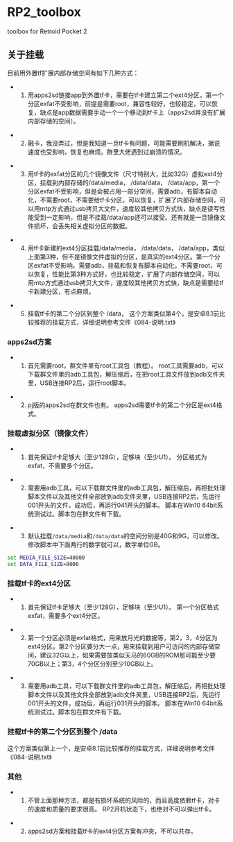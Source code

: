 # RP2_toolbox
toolbox for Retroid Pocket 2

## 关于挂载

目前用外置tf扩展内部存储空间有如下几种方式：

- 1. 用apps2sd链接app到外置tf卡，需要在tf卡建立第二个ext4分区，第一个分区exfat不受影响，前提是需要root，兼容性较好，也较稳定，可以恢复，缺点是app数据需要手动一个一个移动到tf卡上（apps2sd并没有扩展内部存储的空间）。

* 2. 融卡，我没弄过，但是我知道一旦tf卡有问题，可能需要刷机解决，据说速度也受影响，恢复也麻烦。群里大佬遇到过崩溃的情况。

- 3. 用tf卡的exfat分区的几个镜像文件（尺寸特别大，比如32G）虚拟ext4分区，挂载到内部存储的/data/media， /data/data， /data/app，第一个分区exfat不受影响，但是会被占用一部分空间，需要adb，有脚本自动化，不需要root，不需要给tf卡分区，可以恢复，扩展了内部存储空间，可以用mtp方式通过usb拷贝大文件，速度较其他拷贝方式快，缺点是读写性能受到一定影响，但是不挂载/data/app还可以接受。还有就是一旦镜像文件损坏，会丢失相关虚拟分区的数据。

* 4. 用tf卡新建的ext4分区挂载/data/media， /data/data， /data/app，类似上面第3种，但不是镜像文件虚拟的分区，是真实的ext4分区。第一个分区exfat不受影响。需要adb，挂载和恢复有脚本自动化，不需要root，可以恢复，性能比第3种方式好，也比较稳定，扩展了内部存储空间，可以用mtp方式通过usb拷贝大文件，速度较其他拷贝方式快，缺点是需要给tf卡新建分区，有点麻烦。

- 5. 挂载tf卡的第二个分区到整个 /data， 这个方案类似第4个，是安卓8.1前比较推荐的挂载方式，详细说明参考文件《084-说明.txt》

### apps2sd方案

- 1. 首先需要root，群文件里有root工具包（教程）。 root工具需要adb，可以下载群文件里的adb工具包，解压缩后，在把root工具文件放到adb文件夹里，USB连接RP2后，运行root脚本。

* 2. pj版的apps2sd在群文件也有。 apps2sd需要tf卡的第二个分区是ext4格式。

### 挂载虚拟分区（镜像文件）

- 1. 首先保证tf卡足够大（至少128G），足够块（至少U1）。 分区格式为exfat，不需要多个分区。

* 2. 需要用adb工具，可以下载群文件里的adb工具包，解压缩后，再把批处理脚本文件以及其他文件全部放到adb文件夹里，USB连接RP2后，先运行001开头的文件，成功后，再运行041开头的脚本。 脚本在Win10 64bit系统测试过。脚本包在群文件有下载。

- 3. 默认挂载```/data/media```和```/data/data```的空间分别是40G和9G，可以修改。 修改脚本中下面两行的数字就可以，数字单位GB。

```bat
set MEDIA_FILE_SIZE=40000
set DATA_FILE_SIZE=9000
```

### 挂载tf卡的ext4分区

- 1. 首先保证tf卡足够大（至少128G），足够块（至少U1）。 第一个分区格式exfat，需要多个ext4分区。

* 2. 第一个分区必须是exfat格式，用来放月光的数据等，第2，3，4分区为ext4分区。第2个分区要分大一点，用来挂载到用户可访问的内部存储空间，建议32G以上，如果需要放类似天马的60GB的ROM那可能至少要70GB以上；第3，4个分区分别至少10GB以上。

- 3. 需要用adb工具，可以下载群文件里的adb工具包，解压缩后，再把批处理脚本文件以及其他文件全部放到adb文件夹里，USB连接RP2后，先运行001开头的文件，成功后，再运行031开头的脚本。 脚本在Win10 64bit系统测试过。脚本包在群文件有下载。

### 挂载tf卡的第二个分区到整个 /data

这个方案类似第上一个，是安卓8.1前比较推荐的挂载方式，详细说明参考文件《084-说明.txt》

### 其他

- 1. 不管上面那种方法，都是有损坏系统的风险的，而且高度依赖tf卡，对卡的速度和质量的要求很高。 RP2开机状态下，也绝对不可以弹出tf卡。

* 2. apps2sd方案和挂载tf卡的ext4分区方案有冲突，不可以共存。 

